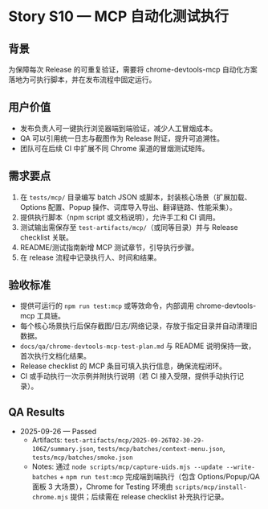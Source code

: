 # Story S10 — MCP 自动化测试执行

## 背景
为保障每次 Release 的可重复验证，需要将 chrome-devtools-mcp 自动化方案落地为可执行脚本，并在发布流程中固定运行。

## 用户价值
- 发布负责人可一键执行浏览器端到端验证，减少人工冒烟成本。
- QA 可以引用统一日志与截图作为 Release 附证，提升可追溯性。
- 团队可在后续 CI 中扩展不同 Chrome 渠道的冒烟测试矩阵。

## 需求要点
1. 在 `tests/mcp/` 目录编写 batch JSON 或脚本，封装核心场景（扩展加载、Options 配置、Popup 操作、词库导入导出、翻译链路、性能采集）。
2. 提供执行脚本（npm script 或文档说明），允许手工和 CI 调用。
3. 测试输出需保存至 `test-artifacts/mcp/`（或同等目录）并与 Release checklist 关联。
4. README/测试指南新增 MCP 测试章节，引导执行步骤。
5. 在 release 流程中记录执行人、时间和结果。

## 验收标准
- 提供可运行的 `npm run test:mcp` 或等效命令，内部调用 chrome-devtools-mcp 工具链。
- 每个核心场景执行后保存截图/日志/网络记录，存放于指定目录并自动清理旧数据。
- `docs/qa/chrome-devtools-mcp-test-plan.md` 与 README 说明保持一致，首次执行文档化结果。
- Release checklist 的 MCP 条目可填入执行信息，确保流程闭环。
- CI 或手动执行一次示例并附执行说明（若 CI 接入受限，提供手动执行记录）。

## QA Results
- 2025-09-26 — Passed
  - Artifacts: `test-artifacts/mcp/2025-09-26T02-30-29-106Z/summary.json`, `tests/mcp/batches/context-menu.json`, `tests/mcp/batches/smoke.json`
  - Notes: 通过 `node scripts/mcp/capture-uids.mjs --update --write-batches` + `npm run test:mcp` 完成端到端执行（包含 Options/Popup/QA 面板 3 大场景），Chrome for Testing 环境由 `scripts/mcp/install-chrome.mjs` 提供；后续需在 release checklist 补充执行记录。
